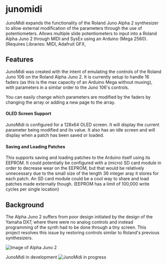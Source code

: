 # junomidi
JunoMidi expands the functionality of the Roland Juno Alpha 2 synthesizer to allow external modification of the parameters through the use of potentiometers. Allows multiple slide potentiometers to input into a Roland Alpha Juno 2 through MIDI and SysEx using an Arduino (Mega 2560). [Requires Libraries: MIDI, Adafruit GFX, 

## Features
JunoMidi was created with the intent of emulating the controls of the Roland Juno 106 on the Roland Alpha Juno 2. It is currently setup to handle 16 faders (as this is the max capacity of an Arduino Mega without muxing), with parameters in a similar order to the Juno 106's controls.

You can easily change which parameters are modified by the faders by changing the array or adding a new page to the array. 

#### OLED Screen Support
JunoMidi is configured for a 128x64 OLED screen. It will display the current parameter being modified and its value. It also has an idle screen and will display when a patch has been saved or loaded.

#### Saving and Loading Patches
This supports saving and loading patches to the Arduino itself using its EEPROM. It could potentially be configured with a (micro) SD card module in order to decrease wear on the EEPROM, but that would be relatively unnecessary due to the small size of the length 36 integer aray it stores for each patch. An SD card module could be a cool way to share and load patches made externally though. (EEPROM has a limit of 100,000 write cycles per single location)

## Background
The Alpha Juno 2 suffers from poor design initiated by the design of the Yamaha DX7, where there were no analog controls and instead programming of the synth had to be done through a tiny screen. This project resolves this issue by restoring controls similar to Roland's previous synthesizers.

![Image of Alpha Juno 2](https://lh3.googleusercontent.com/proxy/bIYSk15KSz-GIXV04xa4mwdIBMIpHVlEffrRk_mwM3J3mVRDZoHoD3DW6tl1PI3df5t-eCp18HHImsXS7qIxy45C0R7t-_gIh_errUGwB6-qbUaHNrer-LA6-Z7siiQXfDAjg6PJE2ciIGbB)

JunoMidi in development
![JunoMidi in progress](https://cdn.discordapp.com/attachments/497557551140044850/856819422680842270/IMG_20210622_014203.jpg)
